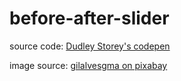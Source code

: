 # before-after-slider

source code:
[Dudley Storey's codepen](https://codepen.io/dudleystorey/pen/DJqNKP)

image source:
[gilalvesgma on pixabay](https://pixabay.com/videos/eclipse-universe-earth-129896/)